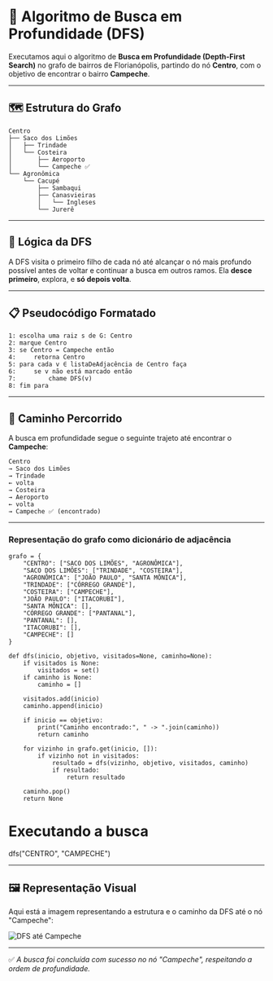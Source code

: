 # 🌲 Algoritmo de Busca em Profundidade (DFS)

Executamos aqui o algoritmo de **Busca em Profundidade (Depth-First Search)** no grafo de bairros de Florianópolis, partindo do nó **Centro**, com o objetivo de encontrar o bairro **Campeche**.

---

## 🗺️ Estrutura do Grafo

```
Centro
├── Saco dos Limões
│   ├── Trindade
│   └── Costeira
│       ├── Aeroporto
│       └── Campeche ✅
└── Agronômica
    └── Cacupé
        ├── Sambaqui
        ├── Canasvieiras
        │   └── Ingleses
        └── Jurerê
```

---

## 🧠 Lógica da DFS

A DFS visita o primeiro filho de cada nó até alcançar o nó mais profundo possível antes de voltar e continuar a busca em outros ramos. Ela **desce primeiro**, explora, e **só depois volta**.

---

## 📋 Pseudocódigo Formatado

```plaintext
1: escolha uma raiz s de G: Centro
2: marque Centro
3: se Centro = Campeche então
4:     retorna Centro
5: para cada v ∈ listaDeAdjacência de Centro faça
6:     se v não está marcado então
7:         chame DFS(v)
8: fim para
```

---

## 🧭 Caminho Percorrido

A busca em profundidade segue o seguinte trajeto até encontrar o **Campeche**:

```
Centro
→ Saco dos Limões
→ Trindade
← volta
→ Costeira
→ Aeroporto
← volta
→ Campeche ✅ (encontrado)
```
---
### Representação do grafo como dicionário de adjacência
    grafo = {
        "CENTRO": ["SACO DOS LIMÕES", "AGRONÔMICA"],
        "SACO DOS LIMÕES": ["TRINDADE", "COSTEIRA"],
        "AGRONÔMICA": ["JOÃO PAULO", "SANTA MÔNICA"],
        "TRINDADE": ["CÓRREGO GRANDE"],
        "COSTEIRA": ["CAMPECHE"],
        "JOÃO PAULO": ["ITACORUBI"],
        "SANTA MÔNICA": [],
        "CÓRREGO GRANDE": ["PANTANAL"],
        "PANTANAL": [],
        "ITACORUBI": [],
        "CAMPECHE": []
    }
    
    def dfs(inicio, objetivo, visitados=None, caminho=None):
        if visitados is None:
            visitados = set()
        if caminho is None:
            caminho = []
    
        visitados.add(inicio)
        caminho.append(inicio)
    
        if inicio == objetivo:
            print("Caminho encontrado:", " -> ".join(caminho))
            return caminho
    
        for vizinho in grafo.get(inicio, []):
            if vizinho not in visitados:
                resultado = dfs(vizinho, objetivo, visitados, caminho)
                if resultado:
                    return resultado
    
        caminho.pop()
        return None

# Executando a busca
dfs("CENTRO", "CAMPECHE")

---

## 🖼️ Representação Visual

Aqui está a imagem representando a estrutura e o caminho da DFS até o nó "Campeche":

![DFS até Campeche](https://storage.satc.edu.br/arquivos/docentes/4479/20251/files/IA/Campeche.png)  

---

✅ *A busca foi concluída com sucesso no nó "Campeche", respeitando a ordem de profundidade.*
